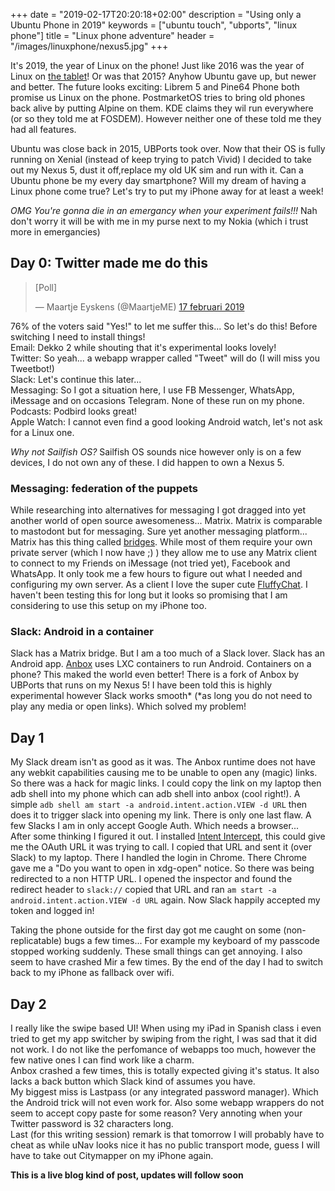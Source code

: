 +++
date = "2019-02-17T20:20:18+02:00"
description = "Using only a Ubuntu Phone in 2019"
keywords = ["ubuntu touch", "ubports", "linux phone"]
title = "Linux phone adventure"
header = "/images/linuxphone/nexus5.jpg"
+++

It's 2019, the year of Linux on the phone! Just like 2016 was the year of Linux on [the tablet](https://eyskens.me/aquaris-m10-hd-ubuntu-edition-review/)! Or was that 2015? Anyhow Ubuntu gave up, but newer and better. The future looks exciting: Librem 5 and Pine64 Phone both promise us Linux on the phone. PostmarketOS tries to bring old phones back alive by putting Alpine on them. KDE claims they wil run everywhere (or so they told me at FOSDEM). However neither one of these told me they had all features.

Ubuntu was close back in 2015, UBPorts took over. Now that their OS is fully running on Xenial (instead of keep trying to patch Vivid) I decided to take out my Nexus 5, dust it off,replace my old UK sim and run with it. Can a Ubuntu phone be my every day smartphone? Will my dream of having a Linux phone come true? Let's try to put my iPhone away for at least a week!

*OMG You're gonna die in an emergancy when your experiment fails!!!* Nah don't worry it will be with me in my purse next to my Nokia (which i trust more in emergancies)

## Day 0: Twitter made me do this
<blockquote class="twitter-tweet" data-lang="nl"><p lang="en" dir="ltr">[Poll]</p>&mdash; Maartje Eyskens (@MaartjeME) <a href="https://twitter.com/MaartjeME/status/1097061620570836993?ref_src=twsrc%5Etfw">17 februari 2019</a></blockquote>
<script async src="https://platform.twitter.com/widgets.js" charset="utf-8"></script>

76% of the voters said "Yes!" to let me suffer this... So let's do this! Before switching I need to install things!  
Email: Dekko 2 while shouting that it's experimental looks lovely!  
Twitter: So yeah... a webapp wrapper called "Tweet" will do (I will miss you Tweetbot!)  
Slack: Let's continue this later...  
Messaging: So I got a situation here, I use FB Messenger, WhatsApp, iMessage and on occasions Telegram. None of these run on my phone.  
Podcasts: Podbird looks great!  
Apple Watch: I cannot even find a good looking Android watch, let's not ask for a Linux one.  

*Why not Sailfish OS?* Sailfish OS sounds nice however only is on a few devices, I do not own any of these. I did happen to own a Nexus 5.

### Messaging: federation of the puppets
While researching into alternatives for messaging I got dragged into yet another world of open source awesomeness... Matrix. Matrix is comparable to mastodont but for messaging.
Sure yet another messaging platform... Matrix has this thing called [bridges](https://matrix.org/docs/projects/bridges). While most of them require your own private server (which I now have ;) ) they allow me to use any Matrix client to connect to my Friends on iMessage (not tried yet), Facebook and WhatsApp. It only took me a few hours to figure out what I needed and configuring my own server. As a client I love the super cute [FluffyChat](https://open-store.io/app/fluffychat.christianpauly). I haven't been testing this for long but it looks so promising that I am considering to use this setup on my iPhone too.

### Slack: Android in a container
Slack has a Matrix bridge. But I am a too much of a Slack lover. Slack has an Android app. [Anbox](https://github.com/anbox/anbox) uses LXC containers to run Android.
Containers on a phone? This maked the world even better! There is a fork of Anbox by UBPorts that runs on my Nexus 5! I have been told this is highly experimental however Slack works smooth* (*as long you do not need to play any media or open links). Which solved my problem!

## Day 1
My Slack dream isn't as good as it was. The Anbox runtime does not have any webkit capabilities causing me to be unable to open any (magic) links. So there was a hack for magic links. I could copy the link on my laptop then adb shell into my phone which can adb shell into anbox (cool right!). A simple `adb shell am start -a android.intent.action.VIEW -d URL` then does it to trigger slack into opening my link. There is only one last flaw. A few Slacks I am in only accept Google Auth. Which needs a browser...  
After some thinking I figured it out. I installed [Intent Intercept](https://f-droid.org/en/packages/de.k3b.android.intentintercept/), this could give me the OAuth URL it was trying to call. I copied that URL and sent it (over Slack) to my laptop. There I handled the login in Chrome. There Chrome gave me a "Do you want to open in xdg-open" notice. So there was being redirected to a non HTTP URL. I opened the inspector and found the redirect header to `slack://` copied that URL and ran `am start -a android.intent.action.VIEW -d URL` again. Now Slack happily accepted my token and logged in!  

Taking the phone outside for the first day got me caught on some (non-replicatable) bugs a few times... For example my keyboard of my passcode stopped working suddenly. These small things can get annoying. I also seem to have crashed Mir a few times. By the end of the day I had to switch back to my iPhone as fallback over wifi.

## Day 2
I really like the swipe based UI! When using my iPad in Spanish class i even tried to get my app switcher by swiping from the right, I was sad that it did not work. I do not like the perfomance of webapps too much, however the few native ones I can find work like a charm.  
Anbox crashed a few times, this is totally expected giving it's status. It also lacks a back button which Slack kind of assumes you have.  
My biggest miss is Lastpass (or any integrated password manager). Which the Android trick will not even work for. Also some webapp wrappers do not seem to accept copy paste for some reason? Very annoting when your Twitter password is 32 characters long.  
Last (for this writing session) remark is that tomorrow I will probably have to cheat as while uNav looks nice it has no public transport mode, guess I will have to take out Citymapper on my iPhone again.

**This is a live blog kind of post, updates will follow soon**